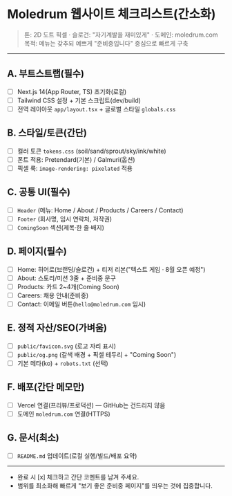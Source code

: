 # Moledrum 웹사이트 체크리스트(간소화)

> 톤: 2D 도트 픽셀 · 슬로건: "자기계발을 재미있게" · 도메인: moledrum.com
> 목적: 메뉴는 갖추되 예쁘게 "준비중입니다" 중심으로 빠르게 구축

---

## A. 부트스트랩(필수)
- [ ] Next.js 14(App Router, TS) 초기화(로컬)
- [ ] Tailwind CSS 설정 + 기본 스크립트(dev/build)
- [ ] 전역 레이아웃 `app/layout.tsx` + 글로벌 스타일 `globals.css`

## B. 스타일/토큰(간단)
- [ ] 컬러 토큰 `tokens.css` (soil/sand/sprout/sky/ink/white)
- [ ] 폰트 적용: Pretendard(기본) / Galmuri(옵션)
- [ ] 픽셀 룩: `image-rendering: pixelated` 적용

## C. 공통 UI(필수)
- [ ] `Header` (메뉴: Home / About / Products / Careers / Contact)
- [ ] `Footer` (회사명, 임시 연락처, 저작권)
- [ ] `ComingSoon` 섹션(제목·한 줄·배지)

## D. 페이지(필수)
- [ ] Home: 히어로(브랜딩/슬로건) + 티저 리본("텍스트 게임 · 8월 오픈 예정")
- [ ] About: 스토리/미션 3줄 + 준비중 문구
- [ ] Products: 카드 2~4개(Coming Soon)
- [ ] Careers: 채용 안내(준비중)
- [ ] Contact: 이메일 버튼(`hello@moledrum.com` 임시)

## E. 정적 자산/SEO(가벼움)
- [ ] `public/favicon.svg` (로고 자리 표시)
- [ ] `public/og.png` (갈색 배경 + 픽셀 테두리 + "Coming Soon")
- [ ] 기본 메타(ko) + `robots.txt` (선택)

## F. 배포(간단 메모만)
- [ ] Vercel 연결(프리뷰/프로덕션) — GitHub는 건드리지 않음
- [ ] 도메인 `moledrum.com` 연결(HTTPS)

## G. 문서(최소)
- [ ] `README.md` 업데이트(로컬 실행/빌드/배포 요약)

---

- 완료 시 [x] 체크하고 간단 코멘트를 남겨 주세요.
- 범위를 최소화해 빠르게 "보기 좋은 준비중 페이지"를 띄우는 것에 집중합니다.
